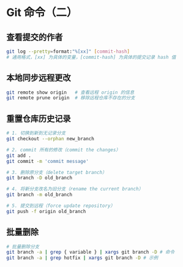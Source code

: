 # Git 命令（二）

## 查看提交的作者
```sh
git log --pretty=format:"%[xx]" [commit-hash] 
# 通用格式，[xx] 为具体的变量，[commit-hash] 为具体的提交记录 hash 值
```
<!-- ## 重写历史 —— filter-branch -->

## 本地同步远程更改
```sh
git remote show origin   # 查看远程 origin 的信息
git remote prune origin  # 移除远程仓库不存在的分支
```

## 重置仓库历史记录
```sh
# 1. 切换到新到无记录分支
git checkout --orphan new_branch

# 2. commit 所有的修改（commit the changes）
git add .
git commit -m 'commit message'

# 3. 删除原分支（delete target branch）
git branch -D old_branch

# 4. 将新分支改名为旧分支（rename the current branch）
git branch -m old_branch

# 5. 提交到远程（force update repository）
git push -f origin old_branch
```

## 批量删除
```sh
# 批量删除分支
git branch -a | grep { variable } | xargs git branch -D # 命令
git branch -a | grep hotfix | xargs git branch -D # 示例
```